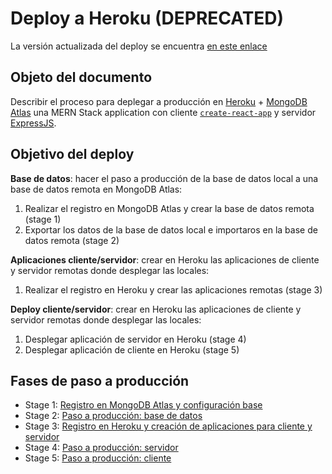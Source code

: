 # Deploy a Heroku (DEPRECATED)

La versión actualizada del deploy se encuentra [en este enlace](https://github.com/german-alvarez-dev/express-deploy-docs)

## Objeto del documento

Describir el proceso para deplegar a producción en [Heroku](https://www.heroku.com/) + [MongoDB Atlas](https://www.mongodb.com/cloud/atlas) una MERN Stack application con cliente [`create-react-app`](https://create-react-app.dev/docs/getting-started/) y servidor [ExpressJS](https://expressjs.com/).

## Objetivo del deploy

**Base de datos**: hacer el paso a producción de la base de datos local a una base de datos remota en MongoDB Atlas:

1. Realizar el registro en MongoDB Atlas y crear la base de datos remota (stage 1)
2. Exportar los datos de la base de datos local e importaros en la base de datos remota (stage 2)

**Aplicaciones cliente/servidor**: crear en Heroku las aplicaciones de cliente y servidor remotas donde desplegar las locales:

1. Realizar el registro en Heroku y crear las aplicaciones remotas (stage 3)

**Deploy cliente/servidor**: crear en Heroku las aplicaciones de cliente y servidor remotas donde desplegar las locales:

1. Desplegar aplicación de servidor en Heroku (stage 4)
2. Desplegar aplicación de cliente en Heroku (stage 5)

## Fases de paso a producción

- Stage 1: [Registro en MongoDB Atlas y configuración base](https://github.com/german-alvarez-dev/deploy-react-express-app/blob/main/stage1.md)
- Stage 2:  [Paso a producción: base de datos](https://github.com/german-alvarez-dev/deploy-react-express-app/blob/main/stage2.md)
- Stage 3:  [Registro en Heroku y creación de aplicaciones para cliente y servidor](https://github.com/german-alvarez-dev/deploy-react-express-app/blob/main/stage3.md)
- Stage 4:  [Paso a producción: servidor](https://github.com/german-alvarez-dev/deploy-react-express-app/blob/main/stage4.md)
- Stage 5:  [Paso a producción: cliente](https://github.com/german-alvarez-dev/deploy-react-express-app/blob/main/stage5.md)

